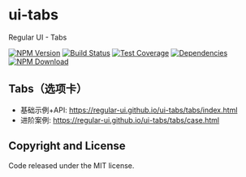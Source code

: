 # ui-tabs

Regular UI - Tabs

[![NPM Version][npm-img]][npm-url]
[![Build Status][travis-img]][travis-url]
[![Test Coverage][coveralls-img]][coveralls-url]
[![Dependencies][david-img]][david-url]
[![NPM Download][download-img]][download-url]

[npm-img]: http://img.shields.io/npm/v/rgui-ui-tabs.svg?style=flat-square
[npm-url]: http://npmjs.org/package/rgui-ui-tabs
[travis-img]: https://img.shields.io/travis/regular-ui/ui-tabs.svg?style=flat-square
[travis-url]: https://travis-ci.org/regular-ui/ui-tabs
[coveralls-img]: https://img.shields.io/coveralls/regular-ui/ui-tabs.svg?style=flat-square
[coveralls-url]: https://coveralls.io/r/regular-ui/ui-tabs
[david-img]: http://img.shields.io/david/regular-ui/ui-tabs.svg?style=flat-square
[david-url]: https://david-dm.org/regular-ui/ui-tabs
[download-img]: https://img.shields.io/npm/dm/rgui-ui-tabs.svg?style=flat-square
[download-url]: https://npmjs.org/package/rgui-ui-tabs

## Tabs（选项卡）

- 基础示例+API: https://regular-ui.github.io/ui-tabs/tabs/index.html
- 进阶案例: https://regular-ui.github.io/ui-tabs/tabs/case.html

## Copyright and License

Code released under the MIT license.
